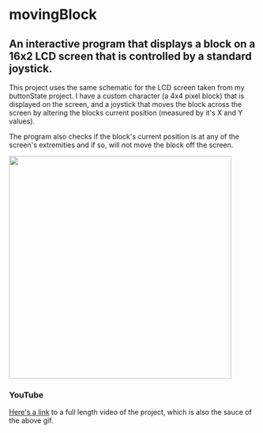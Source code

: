 # movingBlock
## An interactive program that displays a block on a 16x2 LCD screen that is controlled by a standard joystick.

This project uses the same schematic for the LCD screen taken from my buttonState project. I have a custom character (a 4x4 pixel block) that is displayed on the screen, and a joystick that moves the block across the screen by altering the blocks current position (measured by it's X and Y values).

The program also checks if the block's current position is at any of the screen's extremities and if so, will not move the block off the screen.

<img src="https://raw.githubusercontent.com/cedricium/Arduino-Projects/master/images/IMG_0206 (online-video-cutter.com).gif" height=450px>

### YouTube
[Here's a link](https://youtu.be/kW9xXWv-i0s) to a full length video of the project, which is also the sauce of the above gif.
